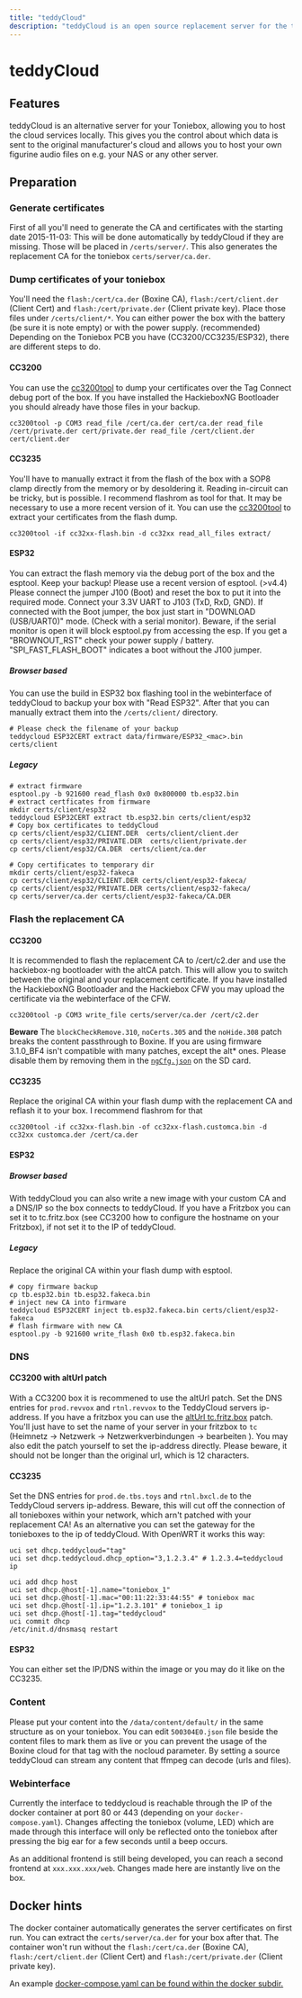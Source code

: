 ```yaml
---
title: "teddyCloud"
description: "teddyCloud is an open source replacement server for the tonies cloud."
---
```

# teddyCloud

## Features
teddyCloud is an alternative server for your Toniebox, allowing you to host the cloud services locally.
This gives you the control about which data is sent to the original manufacturer's cloud and allows you
to host your own figurine audio files on e.g. your NAS or any other server.

## Preparation
### Generate certificates
First of all you'll need to generate the CA and certificates with the starting date 2015-11-03: This will be done automatically by teddyCloud if they are missing. Those will be placed in ```/certs/server/```.
This also generates the replacement CA for the toniebox ```certs/server/ca.der```.

### Dump certificates of your toniebox
You'll need the ```flash:/cert/ca.der``` (Boxine CA), ```flash:/cert/client.der``` (Client Cert) and ```flash:/cert/private.der``` (Client private key). Place those files under ```/certs/client/*```. You can either power the box with the battery (be sure it is note empty) or with the power supply. (recommended)
Depending on the Toniebox PCB you have (CC3200/CC3235/ESP32), there are different steps to do.

#### CC3200
You can use the [cc3200tool](https://github.com/toniebox-reverse-engineering/cc3200tool) to dump your certificates over the Tag Connect debug port of the box. If you have installed the HackieboxNG Bootloader you should already have those files in your backup.
```
cc3200tool -p COM3 read_file /cert/ca.der cert/ca.der read_file /cert/private.der cert/private.der read_file /cert/client.der cert/client.der
```
#### CC3235
You'll have to manually extract it from the flash of the box with a SOP8 clamp directly from the memory or by desoldering it. Reading in-circuit can be tricky, but is possible. I recommend flashrom as tool for that. It may be necessary to use a more recent version of it.
You can use the [cc3200tool](https://github.com/toniebox-reverse-engineering/cc3200tool) to extract your certificates from the flash dump.
```
cc3200tool -if cc32xx-flash.bin -d cc32xx read_all_files extract/
```
#### ESP32
You can extract the flash memory via the debug port of the box and the esptool. Keep your backup! Please use a recent version of esptool. (>v4.4)
Please connect the jumper J100 (Boot) and reset the box to put it into the required mode. Connect your 3.3V UART to J103 (TxD, RxD, GND).
If connected with the Boot jumper, the box just start in "DOWNLOAD (USB/UART0)" mode. (Check with a serial monitor). Beware, if the serial monitor is open it will block esptool.py from accessing the esp. If you get a "BROWNOUT_RST" check your power supply / battery. "SPI_FAST_FLASH_BOOT" indicates a boot without the J100 jumper. 

##### Browser based
You can use the build in ESP32 box flashing tool in the webinterface of teddyCloud to backup your box with "Read ESP32".
After that you can manually extract them into the ```/certs/client/``` directory.
```
# Please check the filename of your backup
teddycloud ESP32CERT extract data/firmware/ESP32_<mac>.bin certs/client
```

##### Legacy
```
# extract firmware
esptool.py -b 921600 read_flash 0x0 0x800000 tb.esp32.bin
# extract certficates from firmware
mkdir certs/client/esp32
teddycloud ESP32CERT extract tb.esp32.bin certs/client/esp32
# Copy box certificates to teddyCloud
cp certs/client/esp32/CLIENT.DER  certs/client/client.der
cp certs/client/esp32/PRIVATE.DER  certs/client/private.der
cp certs/client/esp32/CA.DER  certs/client/ca.der

# Copy certificates to temporary dir
mkdir certs/client/esp32-fakeca
cp certs/client/esp32/CLIENT.DER certs/client/esp32-fakeca/
cp certs/client/esp32/PRIVATE.DER certs/client/esp32-fakeca/
cp certs/server/ca.der certs/client/esp32-fakeca/CA.DER
```

### Flash the replacement CA
#### CC3200
It is recommended to flash the replacement CA to /cert/c2.der and use the hackiebox-ng bootloader with the altCA patch. This will allow you to switch between the original and your replacement certificate. If you have installed the HackieboxNG Bootloader and the Hackiebox CFW you may upload the certificate via the webinterface of the CFW.
```
cc3200tool -p COM3 write_file certs/server/ca.der /cert/c2.der
```
**Beware** The ```blockCheckRemove.310```, ```noCerts.305``` and the ```noHide.308``` patch breaks the content passthrough to Boxine. If you are using firmware 3.1.0_BF4 isn't compatible with many patches, except the alt* ones. Please disable them by removing them in the [```ngCfg.json```](https://toniebox-reverse-engineering.github.io/docs/custom-firmware/cc3200/hackieboxng-bl/bootloader/#configuration) on the SD card.

#### CC3235
Replace the original CA within your flash dump with the replacement CA and reflash it to your box. I recommend flashrom for that
```
cc3200tool -if cc32xx-flash.bin -of cc32xx-flash.customca.bin -d cc32xx customca.der /cert/ca.der
```

#### ESP32
##### Browser based
With teddyCloud you can also write a new image with your custom CA and a DNS/IP so the box connects to teddyCloud.
If you have a Fritzbox you can set it to tc.fritz.box (see CC3200 how to configure the hostname on your Fritzbox), if not set it to the IP of teddyCloud.

##### Legacy
Replace the original CA within your flash dump with esptool.

```
# copy firmware backup
cp tb.esp32.bin tb.esp32.fakeca.bin
# inject new CA into firmware
teddycloud ESP32CERT inject tb.esp32.fakeca.bin certs/client/esp32-fakeca
# flash firmware with new CA
esptool.py -b 921600 write_flash 0x0 tb.esp32.fakeca.bin
```

### DNS
#### CC3200 with altUrl patch
With a CC3200 box it is recommened to use the altUrl patch. Set the DNS entries for ```prod.revvox``` and ```rtnl.revvox``` to the TeddyCloud servers ip-address.
If you have a fritzbox you can use the [altUrl tc.fritz.box](https://github.com/toniebox-reverse-engineering/hackiebox_cfw_ng/blob/master/sd-bootloader-ng/bootmanager/sd/revvox/boot/patch/altUrl.tc.fritz.box.json) patch. You'll just have to set the name of your server in your fritzbox to ```tc``` (Heimnetz -> Netzwerk -> Netzwerkverbindungen -> bearbeiten
).
You may also edit the patch yourself to set the ip-address directly. Please beware, it should not be longer than the original url, which is 12 characters.

#### CC3235
Set the DNS entries for ```prod.de.tbs.toys``` and ```rtnl.bxcl.de``` to the TeddyCloud servers ip-address. Beware, this will cut off the connection of all tonieboxes within your network, which arn't patched with your replacement CA!
As an alternative you can set the gateway for the tonieboxes to the ip of teddyCloud. With OpenWRT it works this way:
```
uci set dhcp.teddycloud="tag"
uci set dhcp.teddycloud.dhcp_option="3,1.2.3.4" # 1.2.3.4=teddycloud ip

uci add dhcp host
uci set dhcp.@host[-1].name="toniebox_1"
uci set dhcp.@host[-1].mac="00:11:22:33:44:55" # toniebox mac
uci set dhcp.@host[-1].ip="1.2.3.101" # toniebox_1 ip
uci set dhcp.@host[-1].tag="teddycloud"
uci commit dhcp
/etc/init.d/dnsmasq restart
```

#### ESP32
You can either set the IP/DNS within the image or you may do it like on the CC3235.

### Content
Please put your content into the ```/data/content/default/``` in the same structure as on your toniebox. You can edit ```500304E0.json``` file beside the content files to mark them as live or you can prevent the usage of the Boxine cloud for that tag with the nocloud parameter. By setting a source teddyCloud can stream any content that ffmpeg can decode (urls and files).

### Webinterface
Currently the interface to teddycloud is reachable through the IP of the docker container at port 80 or 443 (depending on your ```docker-compose.yaml```). Changes affecting the toniebox (volume, LED) which are made through this interface will only be reflected onto the toniebox after pressing the big ear for a few seconds until a beep occurs.

As an additional frontend is still being developed, you can reach a second frontend at ```xxx.xxx.xxx/web```. Changes made here are instantly live on the box.

## Docker hints
The docker container automatically generates the server certificates on first run. You can extract the ```certs/server/ca.der``` for your box after that. The container won't run without the ```flash:/cert/ca.der``` (Boxine CA), ```flash:/cert/client.der``` (Client Cert) and ```flash:/cert/private.der``` (Client private key).

An example [docker-compose.yaml can be found within the docker subdir.](https://github.com/toniebox-reverse-engineering/teddycloud/blob/master/docker/docker-compose.yaml)
